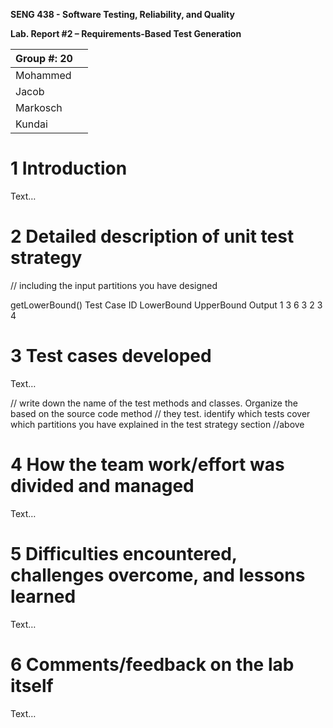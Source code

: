 **SENG 438 - Software Testing, Reliability, and Quality**

**Lab. Report \#2 – Requirements-Based Test Generation**

| Group \#:  20    |     |
| -------------- | --- |
| Mohammed|     |
| Jacob               |     |
| Markosch               |     |
| Kundai               |     |

# 1 Introduction

Text…

# 2 Detailed description of unit test strategy

// including the input partitions you have designed

getLowerBound()
Test Case ID    LowerBound      UpperBound      Output
1               3               6               3
2
3
4

# 3 Test cases developed

Text…

// write down the name of the test methods and classes. Organize the based on
the source code method // they test. identify which tests cover which partitions
you have explained in the test strategy section //above

# 4 How the team work/effort was divided and managed

Text…

# 5 Difficulties encountered, challenges overcome, and lessons learned

Text…

# 6 Comments/feedback on the lab itself

Text…
